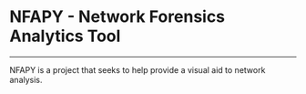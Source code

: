 # NFAPY - Network Forensics Analytics Tool

---

NFAPY is a project that seeks to help provide a visual aid to network analysis.
